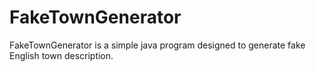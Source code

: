 # FakeTownGenerator
FakeTownGenerator is a simple java program designed to generate fake English town description.
